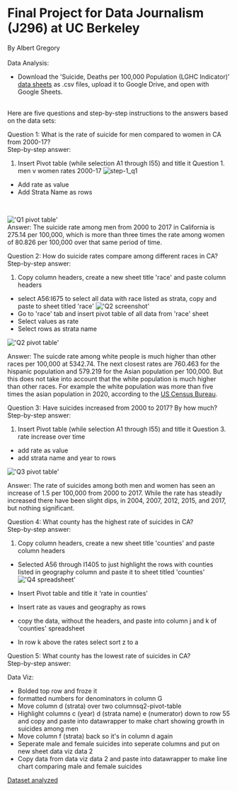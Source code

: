 # Final Project for Data Journalism (J296) at UC Berkeley
By Albert Gregory
<br>
<br>
Data Analysis:
* Download the 'Suicide, Deaths per 100,000 Population (LGHC Indicator)' [data sheets](https://data.ca.gov/dataset/suicide-deaths-per-100000-population-lghc-indicator) as .csv files, upload it to Google Drive, and open with Google Sheets. 
<br>
Here are five questions and step-by-step instructions to the answers based on the data sets:
<br>

Question 1: What is the rate of suicide for men compared to women in CA from 2000-17?
<br>
Step-by-step answer:
1. Insert Pivot table (while selection A1 through I55) and title it Question 1. men v women rates 2000-17
![step-1_q1](/step-1_q1.png)
* Add rate as value
* Add Strata Name as rows
<br>

!['Q1 pivot table'](/q1-pivot-table.png)
<br>
Answer: The suicide rate among men from 2000 to 2017 in California is 275.14 per 100,000, which is more than three times the rate among women of 80.826 per 100,000 over that same period of time. 

Question 2: How do suicide rates compare among different races in CA?
<br>
Step-by-step answer:
1. Copy column headers, create a new sheet title 'race' and paste column headers
* select A56:I675 to select all data with race listed as strata, copy and paste to sheet titled 'race'
!['Q2 screenshot'](/step-1_q2.png)
* Go to 'race' tab and insert pivot table of all data from 'race' sheet
* Select values as rate
* Select rows as strata name

!['Q2 pivot table'](/q2-pivot-table.png)

Answer: The suicde rate among white people is much higher than other races per 100,000 at 5342.74. The next closest rates are 760.463 for the hispanic population and 579.219 for the Asian population per 100,000. But this does not take into account that the white population is much higher than other races. For example the white population was more than five times the asian population in 2020, according to the [US Census Bureau](https://www.census.gov/quickfacts/CA). 

Question 3: Have suicides increased from 2000 to 2017? By how much?
<br>
Step-by-step answer:
1. Insert Pivot table (while selection A1 through I55) and title it Question 3. rate increase over time
* add rate as value 
* add strata name and year to rows

!['Q3 pivot table'](/q3-pivot-table.png)

Answer: The rate of suicides among both men and women has seen an increase of 1.5 per 100,000 from 2000 to 2017. While the rate has steadily increased there have been slight dips, in 2004, 2007, 2012, 2015, and 2017, but nothing significant. 

Question 4: What county has the highest rate of suicides in CA?
<br>
Step-by-step answer:

1. Copy column headers, create a new sheet title 'counties' and paste column headers
* Selected A56 through I1405 to just highlight the rows with counties listed in geography column and paste it to sheet titled 'counties'
!['Q4 spreadsheet'](/counties-spreadsheet)

* Insert Pivot table and title it 'rate in counties'
* Insert rate as vaues and geography as rows
* copy the data, without the headers, and paste into column j and k of 'counties' spreadsheet
* In row k above the rates select sort z to a 
 

Question 5: What county has the lowest rate of suicides in CA?
<br> 
Step-by-step answer:


Data Viz:

* Bolded top row and froze it
* formatted numbers for denominators in column G
* Move column d (strata) over two columnsq2-pivot-table
* Highlight columns c (year) d (strata name) e (numerator) down to row 55 and copy and paste into datawrapper to make chart showing growth in suicides among men
* Move column f (strata) back so it's in column d again
* Seperate male and female suicides into seperate columns and put on new sheet data viz data 2
* Copy data from data viz data 2 and paste into datawrapper to make line chart comparing male and female suicides


[Dataset analyzed](https://docs.google.com/spreadsheets/d/1-W3WrXAEqoO6KBDbLzdc2-r_3dP60MH7vkxq_1YCff8/edit?usp=sharing)
